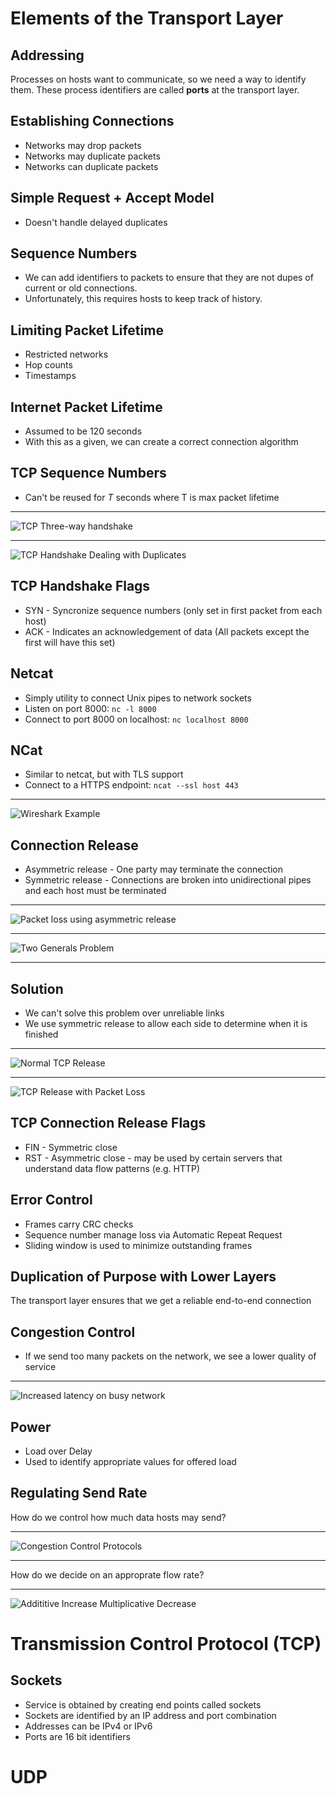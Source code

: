 Elements of the Transport Layer
===============================

Addressing
----------

Processes on hosts want to communicate, so we need a way to identify them. These process identifiers are called **ports** at the transport layer.

Establishing Connections
------------------------

- Networks may drop packets
- Networks may duplicate packets
- Networks can duplicate packets

Simple Request + Accept Model
-----------------------------

- Doesn't handle delayed duplicates

Sequence Numbers
----------------

- We can add identifiers to packets to ensure that they are not dupes of current or old connections.
- Unfortunately, this requires hosts to keep track of history.

Limiting Packet Lifetime
------------------------

- Restricted networks
- Hop counts
- Timestamps

Internet Packet Lifetime
------------------------

- Assumed to be 120 seconds
- With this as a given, we can create a correct connection algorithm

TCP Sequence Numbers
--------------------

- Can't be reused for *T* seconds where T is max packet lifetime 

---

![TCP Three-way handshake](https://upload.wikimedia.org/wikipedia/commons/thumb/f/f0/Three-way-handshake-example.gif/500px-Three-way-handshake-example.gif)

---

![TCP Handshake Dealing with Duplicates](figures/6-11.png)

TCP Handshake Flags
-------------------

- SYN - Syncronize sequence numbers (only set in first packet from each host)
- ACK - Indicates an acknowledgement of data (All packets except the first will have this set)

Netcat
------

- Simply utility to connect Unix pipes to network sockets
- Listen on port 8000: `nc -l 8000`
- Connect to port 8000 on localhost: `nc localhost 8000`

NCat
----

- Similar to netcat, but with TLS support
- Connect to a HTTPS endpoint: `ncat --ssl host 443`

---

![Wireshark Example](figures/tcp-conn-wireshark.png)

Connection Release
------------------


- Asymmetric release - One party may terminate the connection
- Symmetric release - Connections are broken into unidirectional pipes and each host must be terminated

---

![Packet loss using asymmetric release](figures/6-12.png)

---

![Two Generals Problem](https://upload.wikimedia.org/wikipedia/commons/thumb/c/c9/2-generals.svg/1024px-2-generals.svg.png)

---

Solution
--------

- We can't solve this problem over unreliable links
- We use symmetric release to allow each side to determine when it is finished

---

![Normal TCP Release](figures/6-14a.png)

---

![TCP Release with Packet Loss](figures/6-14b.png)

TCP Connection Release Flags
----------------------------

- FIN - Symmetric close
- RST - Asymmetric close - may be used by certain servers that understand data flow patterns (e.g. HTTP)

Error Control
-------------

- Frames carry CRC checks
- Sequence number manage loss via Automatic Repeat Request
- Sliding window is used to minimize outstanding frames

Duplication of Purpose with Lower Layers
----------------------------------------

The transport layer ensures that we get a reliable end-to-end connection

Congestion Control
------------------

- If we send too many packets on the network, we see a lower quality of service

---

![Increased latency on busy network](figures/6-19b.png)

Power
-----

- Load over Delay
- Used to identify appropriate values for offered load

Regulating Send Rate
--------------------

How do we control how much data hosts may send?

---

![Congestion Control Protocols](figures/6-23.png)

---

How do we decide on an approprate flow rate?

---

![Addititive Increase Multiplicative Decrease](figures/6-25.png)

Transmission Control Protocol (TCP)
===================================

Sockets
-------

- Service is obtained by creating end points called sockets
- Sockets are identified by an IP address and port combination
- Addresses can be IPv4 or IPv6
- Ports are 16 bit identifiers

UDP
===